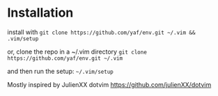 Installation
============

install with
`git clone https://github.com/yaf/env.git ~/.vim && .vim/setup`

or, clone the repo in a ~/.vim directory
`git clone https://github.com/yaf/env.git ~/.vim`

and then run the setup:
`~/.vim/setup`

Mostly inspired by JulienXX dotvim https://github.com/julienXX/dotvim

